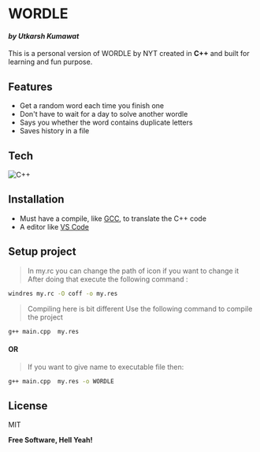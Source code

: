 # WORDLE
#### _by **Utkarsh Kumawat**_
This is a personal version of WORDLE by NYT created in **C++** and built for learning and fun purpose.

## Features
- Get a random word each time you finish one
- Don't have to wait for a day to solve another wordle
- Says you whether the word contains duplicate letters
- Saves history in a file

## Tech
![C++](https://img.shields.io/badge/c++-%2300599C.svg?style=for-the-badge&logo=c%2B%2B&logoColor=white)

## Installation
- Must have a compile, like [GCC], to translate the C++ code
- A editor like [VS Code]

## Setup project
> In my.rc you can change the path of icon if you want to change it
> After doing that execute the following command :

```sh
windres my.rc -O coff -o my.res
```

> Compiling here is bit different
> Use the following command to compile the project
```sh
g++ main.cpp  my.res
```
#### OR
> If you want to give name to executable file then:
```sh
g++ main.cpp  my.res -o WORDLE
```

## License

MIT

**Free Software, Hell Yeah!**

[//]: # (These are reference links used in the body of this note and get stripped out when the markdown processor does its job. There is no need to format nicely because it shouldn't be seen. Thanks SO - http://stackoverflow.com/questions/4823468/store-comments-in-markdown-syntax)

   [C++]: <https://cplusplus.com/>
   [GCC]: <https://www.geeksforgeeks.org/complete-guide-to-install-c17-in-windows/>
   [VS Code]: <https://code.visualstudio.com/download>
